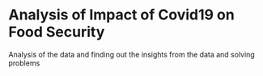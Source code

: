 # Analysis of Impact of Covid19 on Food Security
Analysis of the data and finding out the insights from the data and solving problems
